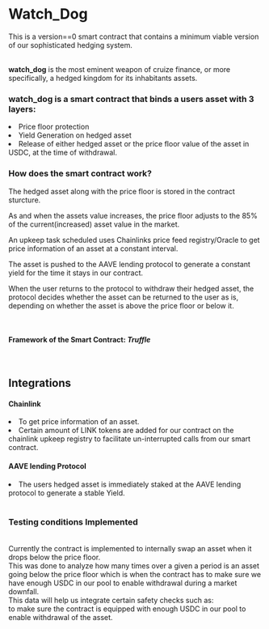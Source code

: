 # Watch_Dog
This is a version==0 smart contract that contains a minimum viable version of our sophisticated hedging system.

<br>
<b>watch_dog</b> is the most eminent weapon of cruize finance, or more specifically, a hedged kingdom for its inhabitants assets.

<br>

### watch_dog is a smart contract that binds a users asset with 3 layers:
<li> Price floor protection 
<li> Yield Generation on hedged asset
<li> Release of either hedged asset or the price floor value of the asset in USDC, at the time of withdrawal.

<br>

### How does the smart contract work?
The hedged asset along with the price floor is stored in the contract sturcture. <br>

As and when the assets value increases, the price floor adjusts to the 85% of the current(increased) asset value in the market. <br>

An upkeep task scheduled uses Chainlinks price feed registry/Oracle to get price information of an asset at a constant interval. <br>

The asset is pushed to the AAVE lending protocol to generate a constant yield for the time it stays in our contract. <br>

When the user returns to the protocol to withdraw their hedged asset, the protocol decides whether the asset can be returned to the user as is, depending on whether the asset is above the price floor or below it. <br>


<br>

#### Framework of the Smart Contract: <i>Truffle</i>

<br>

## Integrations

#### Chainlink
<li> To get price information of an asset. <br>
<li> Certain amount of LINK tokens are added for our contract on the chainlink upkeep registry to facilitate un-interrupted calls from our smart contract. <br>

#### AAVE lending Protocol
<li> The users hedged asset is immediately staked at the AAVE lending protocol to generate a stable Yield. <br>

<br>

### Testing conditions Implemented
<br>
Currently the contract is implemented to internally swap an asset when it drops below the price floor. <br> This was done to analyze how many times over a given a period is an asset going below the price floor which is when the contract has to make sure we have enough USDC in our pool to enable withdrawal during a market downfall. <br>
This data will help us integrate certain safety checks such as: <br>
to make sure the contract is equipped with enough USDC in our pool to enable withdrawal of the asset.
